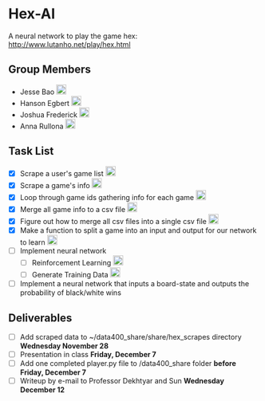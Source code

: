 # Hex-AI
A neural network to play the game hex: http://www.lutanho.net/play/hex.html

## Group Members

- Jesse Bao <img width="20" height="20" alt="jesse" src="https://avatars3.githubusercontent.com/u/15055948">
- Hanson Egbert <img width="20" height="20" alt="hanson" src="https://avatars3.githubusercontent.com/u/24231626?s=400&v=4">
- Joshua Frederick <img width="20" height="20" alt="josh" src="https://avatars2.githubusercontent.com/u/26757800?s=400&v=4">
- Anna Rullona <img width="20" height="20" alt="anna" src="https://avatars2.githubusercontent.com/u/25042420?s=400&v=4">

## Task List

- [X] Scrape a user's game list <img width="20" height="20" alt="hanson" src="https://avatars3.githubusercontent.com/u/24231626?s=400&v=4">
- [X] Scrape a game's info <img width="20" height="20" alt="hanson" src="https://avatars3.githubusercontent.com/u/24231626?s=400&v=4">
- [X] Loop through game ids gathering info for each game <img width="20" height="20" alt="anna" src="https://avatars2.githubusercontent.com/u/25042420?s=400&v=4">
- [X] Merge all game info to a csv file <img width="20" height="20" alt="anna" src="https://avatars2.githubusercontent.com/u/25042420?s=400&v=4">
- [X] Figure out how to merge all csv files into a single csv file <img width="20" height="20" alt="anna" src="https://avatars2.githubusercontent.com/u/25042420?s=400&v=4">
- [X] Make a function to split a game into an input and output for our network to learn <img width="20" height="20" alt="hanson" src="https://avatars3.githubusercontent.com/u/24231626?s=400&v=4">
- [ ] Implement neural network
  - [ ] Reinforcement Learning <img width="20" height="20" alt="josh" src="https://avatars2.githubusercontent.com/u/26757800?s=400&v=4">
  - [ ] Generate Training Data <img width="20" height="20" alt="josh" src="https://avatars2.githubusercontent.com/u/26757800?s=400&v=4">
- [ ] Implement a neural network that inputs a board-state and outputs the probability of black/white wins

## Deliverables

- [ ] Add scraped data to ~/data400_share/share/hex_scrapes directory **Wednesday November 28**
- [ ] Presentation in class **Friday, December 7**
- [ ] Add one completed player.py file to /data400_share folder **before Friday, December 7**
- [ ] Writeup by e-mail to Professor Dekhtyar and Sun **Wednesday December 12**
